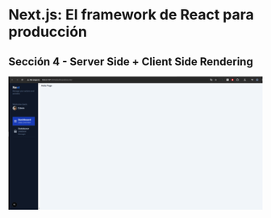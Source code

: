 # Next.js: El framework de React para producción

## Sección 4 - Server Side + Client Side Rendering

![Next Dashboard](/dashboard.png)
